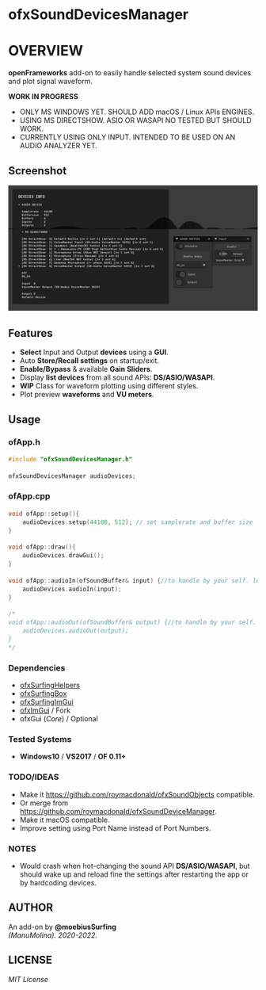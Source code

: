 # ofxSoundDevicesManager

# OVERVIEW
**openFrameworks** add-on to easily handle selected system sound devices and plot signal waveform.  

**WORK IN PROGRESS**
- ONLY MS WINDOWS YET. SHOULD ADD macOS / Linux APIs ENGINES.
- USING MS DIRECTSHOW. ASIO OR WASAPI NO TESTED BUT SHOULD WORK.
- CURRENTLY USING ONLY INPUT. INTENDED TO BE USED ON AN AUDIO ANALYZER YET.

## Screenshot

![](/example/Capture.PNG)  

## Features
- **Select** Input and Output **devices** using a **GUI**.
- Auto **Store/Recall settings** on startup/exit.
- **Enable/Bypass** & available **Gain Sliders**.
- Display **list devices** from all sound APIs: **DS/ASIO/WASAPI**. 
- **WIP** Class for waveform plotting using different styles.
- Plot preview **waveforms** and **VU meters**.

## Usage
 
### ofApp.h
```.cpp
#include "ofxSoundDevicesManager.h"

ofxSoundDevicesManager audioDevices;
```

### ofApp.cpp
```.cpp
void ofApp::setup(){
	audioDevices.setup(44100, 512); // set samplerate and buffer size
}

void ofApp::draw(){
	audioDevices.drawGui();
}

void ofApp::audioIn(ofSoundBuffer& input) {//to handle by your self. look other examples
	audioDevices.audioIn(input);
}

/*
void ofApp::audioOut(ofSoundBuffer& output) {//to handle by your self. look other examples
	audioDevices.audioOut(output);
}
*/
```

### Dependencies
* [ofxSurfingHelpers](https://github.com/moebiussurfing/ofxSurfingHelpers)
* [ofxSurfingBox](https://github.com/moebiussurfing/ofxSurfingBox)
* [ofxSurfingImGui](https://github.com/moebiussurfing/ofxSurfingImGui)
* [ofxImGui](https://github.com/Daandelange/ofxImGui/) / Fork
* ofxGui (_Core_) / Optional

### Tested Systems
- **Windows10** / **VS2017** / **OF 0.11+**

### TODO/IDEAS
* Make it https://github.com/roymacdonald/ofxSoundObjects compatible.
* Or merge from https://github.com/roymacdonald/ofxSoundDeviceManager. 
* Make it macOS compatible.
* Improve setting using Port Name instead of Port Numbers.

### NOTES
* Would crash when hot-changing the sound API **DS/ASIO/WASAPI**, but should wake up and reload fine the settings after restarting the app or by hardcoding devices. 

## AUTHOR
An add-on by **@moebiusSurfing**  
*(ManuMolina). 2020-2022.*

## LICENSE
*MIT License*  
